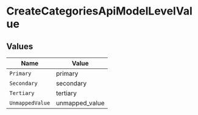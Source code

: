# CreateCategoriesApiModelLevelValue


## Values

| Name            | Value           |
| --------------- | --------------- |
| `Primary`       | primary         |
| `Secondary`     | secondary       |
| `Tertiary`      | tertiary        |
| `UnmappedValue` | unmapped_value  |